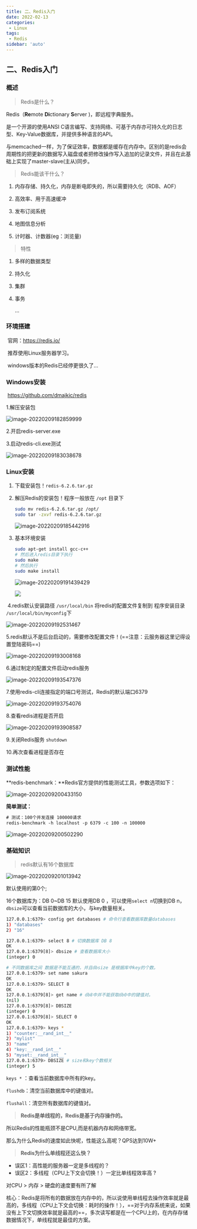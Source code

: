 ```yaml
---
title: 二、Redis入门
date: 2022-02-13
categories:
 - Linux
tags:
 - Redis
sidebar: 'auto'
---
```

## 二、Redis入门

### 概述

> Redis是什么？

Redis（**Re**mote **Di**ctionary **S**erver )，即远程字典服务。

是一个开源的使用ANSI C语言编写、支持网络、可基于内存亦可持久化的日志型、Key-Value数据库，并提供多种语言的API。

与memcached一样，为了保证效率，数据都是缓存在内存中。区别的是redis会周期性的把更新的数据写入磁盘或者把修改操作写入追加的记录文件，并且在此基础上实现了master-slave(主从)同步。


> Redis能该干什么？

1. 内存存储、持久化，内存是断电即失的，所以需要持久化（RDB、AOF）

2. 高效率、用于高速缓冲

3. 发布订阅系统

4. 地图信息分析

5. 计时器、计数器(eg：浏览量)

   

> 特性

1. 多样的数据类型

2. 持久化

3. 集群

4. 事务

   …

### 环境搭建

​     官网：https://redis.io/

​     推荐使用Linux服务器学习。

​     windows版本的Redis已经停更很久了…

### Windows安装

​    https://github.com/dmajkic/redis

   1.解压安装包

![image-20220209182859999](https://gitee.com/yishenlaoban/git-typore/raw/master/image_my/image-20220209182859999.png) 

   2.开启redis-server.exe

   3.启动redis-cli.exe测试

![image-20220209183038678](https://gitee.com/yishenlaoban/git-typore/raw/master/image_my/image-20220209183038678.png)

### Linux安装

1. 下载安装包！`redis-6.2.6.tar.gz`

2. 解压Redis的安装包！程序一般放在 `/opt` 目录下

   ```bash
   sudo mv redis-6.2.6.tar.gz /opt/
   sudo tar -zxvf redis-6.2.6.tar.gz
   ```

   ![image-20220209185442916](https://gitee.com/yishenlaoban/git-typore/raw/master/image_my/image-20220209185442916.png) 

3. 基本环境安装    

   ```bash
   sudo apt-get install gcc-c++
   # 然后进入redis目录下执行
   sudo make
   # 然后执行
   sudo make install
   ```

   ![image-20220209191439429](https://gitee.com/yishenlaoban/git-typore/raw/master/image_my/image-20220209191439429.png)

   ![](https://gitee.com/yishenlaoban/git-typore/raw/master/image_my/image-20220209191609489.png)  

​    4.redis默认安装路径 `/usr/local/bin`   将redis的配置文件复制到 程序安装目录 `/usr/local/bin/myconfig`下

![image-20220209192531467](https://gitee.com/yishenlaoban/git-typore/raw/master/image_my/image-20220209192531467.png) 

  5.redis默认不是后台启动的，需要修改配置文件！(==注意：云服务器这里记得设置登陆密码==)

![image-20220209193008168](https://gitee.com/yishenlaoban/git-typore/raw/master/image_my/image-20220209193008168.png) 

 6.通过制定的配置文件启动redis服务

![image-20220209193547376](https://gitee.com/yishenlaoban/git-typore/raw/master/image_my/image-20220209193547376.png) 

7.使用redis-cli连接指定的端口号测试，Redis的默认端口6379

![image-20220209193754076](https://gitee.com/yishenlaoban/git-typore/raw/master/image_my/image-20220209193754076.png) 

8.查看redis进程是否开启

![image-20220209193908587](https://gitee.com/yishenlaoban/git-typore/raw/master/image_my/image-20220209193908587.png) 

9.关闭Redis服务 `shutdown`

10.再次查看进程是否存在



### 测试性能

**redis-benchmark：**Redis官方提供的性能测试工具，参数选项如下：

![image-20220209200433150](https://gitee.com/yishenlaoban/git-typore/raw/master/image_my/image-20220209200433150.png) 

**简单测试：**

```xml
# 测试：100个并发连接 100000请求
redis-benchmark -h localhost -p 6379 -c 100 -n 100000
```

![image-20220209200502290](https://gitee.com/yishenlaoban/git-typore/raw/master/image_my/image-20220209200502290.png) 



### 基础知识

> redis默认有16个数据库

![image-20220209201013942](https://gitee.com/yishenlaoban/git-typore/raw/master/image_my/image-20220209201013942.png) 

默认使用的第0个;

16个数据库为：DB 0~DB 15
默认使用DB 0 ，可以使用`select n`切换到DB n，`dbsize`可以查看当前数据库的大小，与key数量相关。

```bash
127.0.0.1:6379> config get databases # 命令行查看数据库数量databases
1) "databases"
2) "16"

127.0.0.1:6379> select 8 # 切换数据库 DB 8
OK
127.0.0.1:6379[8]> dbsize # 查看数据库大小
(integer) 0

# 不同数据库之间 数据是不能互通的，并且dbsize 是根据库中key的个数。
127.0.0.1:6379> set name sakura 
OK
127.0.0.1:6379> SELECT 8
OK
127.0.0.1:6379[8]> get name # db8中并不能获取db0中的键值对。
(nil)
127.0.0.1:6379[8]> DBSIZE
(integer) 0
127.0.0.1:6379[8]> SELECT 0
OK
127.0.0.1:6379> keys *
1) "counter:__rand_int__"
2) "mylist"
3) "name"
4) "key:__rand_int__"
5) "myset:__rand_int__"
127.0.0.1:6379> DBSIZE # size和key个数相关
(integer) 5
```

`keys *` ：查看当前数据库中所有的key。

`flushdb`：清空当前数据库中的键值对。

`flushall`：清空所有数据库的键值对。



> **Redis是单线程的，Redis是基于内存操作的。**

所以Redis的性能瓶颈不是CPU,而是机器内存和网络带宽。

那么为什么Redis的速度如此快呢，性能这么高呢？QPS达到10W+

> **Redis为什么单线程还这么快？**

* 误区1：高性能的服务器一定是多线程的？
* 误区2：多线程（CPU上下文会切换！）一定比单线程效率高 ?

对CPU > 内存 > 硬盘的速度要有所了解

核心：Redis是将所有的数据放在内存中的，所以说使用单线程去操作效率就是最高的，多线程（CPU上下文会切换：耗时的操作！），==对于内存系统来说，如果没有上下文切换效率就是最高的==，多次读写都是在一个CPU上的，在内存存储数据情况下，单线程就是最佳的方案。

